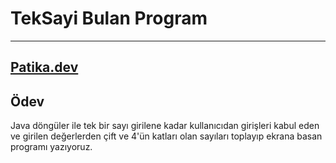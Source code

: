 # TekSayi Bulan Program
--------------------------------
[Patika.dev](https://patika.dev)
----------------------------------------------
## Ödev 
Java döngüler ile tek bir sayı girilene kadar kullanıcıdan girişleri kabul eden ve girilen değerlerden çift ve 4'ün katları olan sayıları toplayıp ekrana basan programı yazıyoruz.
